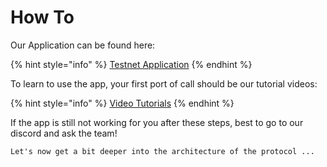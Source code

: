 # How To

Our Application can be found here:

{% hint style="info" %}
[Testnet Application](https://test.k8s.aramid.finance/)
{% endhint %}

To learn to use the app, your first port of call should be our tutorial videos:

{% hint style="info" %}
[Video Tutorials](https://www.youtube.com/playlist?list=PLikI_IHVDt7hmbl8XR6XO5bv2Ei6BveNU)
{% endhint %}

If the app is still not working for you after these steps, best to go to our discord and ask the team!

`Let's now get a bit deeper into the architecture of the protocol ...`
